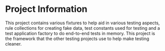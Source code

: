 # Project Information
This project contains various fixtures to help aid in various testing aspects, rule collections for creating fake data, test constants used for testing and a test application factory to do end-to-end tests in memory. This project is the framework that the other testing projects use to help make testing cleaner.
